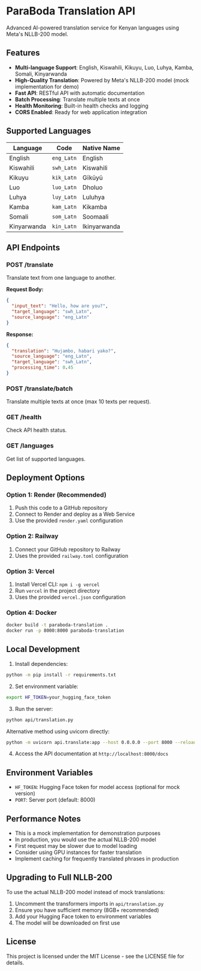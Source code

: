 # ParaBoda Translation API

Advanced AI-powered translation service for Kenyan languages using Meta's NLLB-200 model.

## Features

- **Multi-language Support**: English, Kiswahili, Kikuyu, Luo, Luhya, Kamba, Somali, Kinyarwanda
- **High-Quality Translation**: Powered by Meta's NLLB-200 model (mock implementation for demo)
- **Fast API**: RESTful API with automatic documentation
- **Batch Processing**: Translate multiple texts at once
- **Health Monitoring**: Built-in health checks and logging
- **CORS Enabled**: Ready for web application integration

## Supported Languages

| Language | Code | Native Name |
|----------|------|-------------|
| English | `eng_Latn` | English |
| Kiswahili | `swh_Latn` | Kiswahili |
| Kikuyu | `kik_Latn` | Gĩkũyũ |
| Luo | `luo_Latn` | Dholuo |
| Luhya | `luy_Latn` | Luluhya |
| Kamba | `kam_Latn` | Kikamba |
| Somali | `som_Latn` | Soomaali |
| Kinyarwanda | `kin_Latn` | Ikinyarwanda |

## API Endpoints

### POST /translate
Translate text from one language to another.

**Request Body:**
```json
{
  "input_text": "Hello, how are you?",
  "target_language": "swh_Latn",
  "source_language": "eng_Latn"
}
```

**Response:**
```json
{
  "translation": "Hujambo, habari yako?",
  "source_language": "eng_Latn",
  "target_language": "swh_Latn",
  "processing_time": 0.45
}
```

### POST /translate/batch
Translate multiple texts at once (max 10 texts per request).

### GET /health
Check API health status.

### GET /languages
Get list of supported languages.

## Deployment Options

### Option 1: Render (Recommended)
1. Push this code to a GitHub repository
2. Connect to Render and deploy as a Web Service
3. Use the provided `render.yaml` configuration

### Option 2: Railway
1. Connect your GitHub repository to Railway
2. Uses the provided `railway.toml` configuration

### Option 3: Vercel
1. Install Vercel CLI: `npm i -g vercel`
2. Run `vercel` in the project directory
3. Uses the provided `vercel.json` configuration

### Option 4: Docker
```bash
docker build -t paraboda-translation .
docker run -p 8000:8000 paraboda-translation
```

## Local Development

1. Install dependencies:
```bash
python -m pip install -r requirements.txt
```

2. Set environment variable:
```bash
export HF_TOKEN=your_hugging_face_token
```

3. Run the server:
```bash
python api/translation.py
```

Alternative method using uvicorn directly:
```bash
python -m uvicorn api.translate:app --host 0.0.0.0 --port 8000 --reload
```

4. Access the API documentation at `http://localhost:8000/docs`

## Environment Variables

- `HF_TOKEN`: Hugging Face token for model access (optional for mock version)
- `PORT`: Server port (default: 8000)

## Performance Notes

- This is a mock implementation for demonstration purposes
- In production, you would use the actual NLLB-200 model
- First request may be slower due to model loading
- Consider using GPU instances for faster translation
- Implement caching for frequently translated phrases in production

## Upgrading to Full NLLB-200

To use the actual NLLB-200 model instead of mock translations:

1. Uncomment the transformers imports in `api/translation.py`
2. Ensure you have sufficient memory (8GB+ recommended)
3. Add your Hugging Face token to environment variables
4. The model will be downloaded on first use

## License

This project is licensed under the MIT License - see the LICENSE file for details.